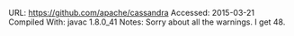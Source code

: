 URL: https://github.com/apache/cassandra
Accessed: 2015-03-21
Compiled With: javac 1.8.0_41
Notes: Sorry about all the warnings. I get 48.
